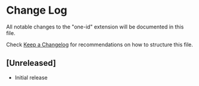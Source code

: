 # Change Log

All notable changes to the "one-id" extension will be documented in this file.

Check [Keep a Changelog](http://keepachangelog.com/) for recommendations on how to structure this file.

## [Unreleased]

- Initial release